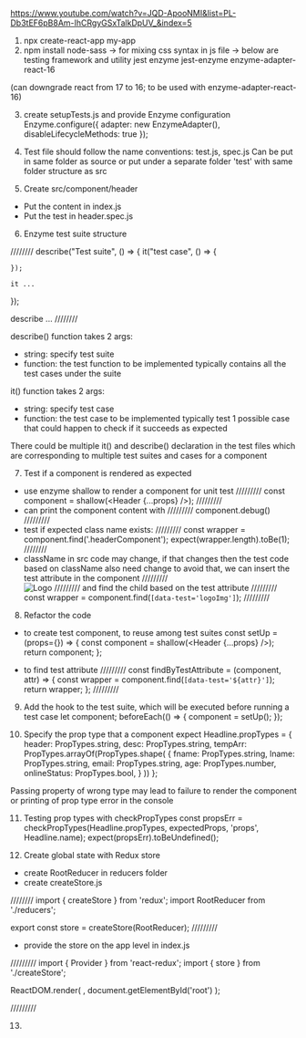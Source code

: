 https://www.youtube.com/watch?v=JQD-ApooNMI&list=PL-Db3tEF6pB8Am-IhCRgyGSxTalkDpUV_&index=5

1. npx create-react-app my-app
2. npm install 
node-sass       -> for mixing css syntax in js file
                -> below are testing framework and utility
jest
enzyme
jest-enzyme
enzyme-adapter-react-16

(can downgrade react from 17 to 16; to be used with enzyme-adapter-react-16)

3. create setupTests.js and provide Enzyme configuration
Enzyme.configure({
    adapter: new EnzymeAdapter(),
    disableLifecycleMethods: true
});

4. Test file should follow the name conventions: test.js, spec.js
Can be put in same folder as source or put under a separate folder 'test' with same folder structure as src

5. Create src/component/header
- Put the content in index.js
- Put the test in header.spec.js

6. Enzyme test suite structure

////////
describe("Test suite", () => {
    it("test case", () => {

    });

    it ...

});

describe ...
////////

describe() function takes 2 args:
- string: specify test suite
- function: the test function to be implemented
typically contains all the test cases under the suite

it() function takes 2 args:
- string: specify test case
- function: the test case to be implemented
typically test 1 possible case that could happen to check if it succeeds as expected

There could be multiple it() and describe() declaration in the test files
which are corresponding to multiple test suites and cases for a component

7. Test if a component is rendered as expected
- use enzyme shallow to render a component for unit test
    /////////
    const component = shallow(<Header {...props} />);
    /////////
- can print the component content with
    /////////
    component.debug()
    /////////
- test if expected class name exists:
    /////////
    const wrapper = component.find('.headerComponent');
    expect(wrapper.length).toBe(1);
    ////////
- className in src code may change, if that changes then the test code based on className also need change
to avoid that, we can insert the test attribute in the component
    /////////    
    <img data-test="logoImg" src={Logo} alt="Logo" />
    /////////
and find the child based on the test attribute
    /////////
    const wrapper = component.find(`[data-test='logoImg']`);
    /////////

8. Refactor the code 

- to create test component, to reuse among test suites
const setUp = (props={}) => {
    const component = shallow(<Header {...props} />);
    return component;
};

- to find test attribute
    /////////
    const findByTestAttribute  = (component, attr) => {
        const wrapper = component.find(`[data-test='${attr}']`);
        return wrapper;
    };
    /////////

9. Add the hook to the test suite, which will be executed before running a test case
        let component;
        beforeEach(() => {
            component = setUp();
        });    

10. Specify the prop type that a component expect
Headline.propTypes = {
    header: PropTypes.string,
    desc: PropTypes.string,
    tempArr: PropTypes.arrayOf(PropTypes.shape(
        {
            fname: PropTypes.string,
            lname: PropTypes.string,
            email: PropTypes.string,
            age: PropTypes.number,
            onlineStatus: PropTypes.bool,
        }
    ))
};

Passing property of wrong type may lead to failure to render the component
or printing of prop type error in the console

11. Testing prop types with checkPropTypes
    const propsErr = checkPropTypes(Headline.propTypes, expectedProps, 'props', Headline.name);
    expect(propsErr).toBeUndefined();

12. Create global state with Redux store
- create RootReducer in reducers folder
- create createStore.js

////////
import { createStore } from 'redux';
import RootReducer from './reducers';

export const store = createStore(RootReducer);
/////////

- provide the store on the app level in index.js

/////////
import { Provider } from 'react-redux';
import { store } from './createStore';

ReactDOM.render(
  <Provider store={store}>
    <App />
  </Provider>,
  document.getElementById('root')
);

/////////

13.  